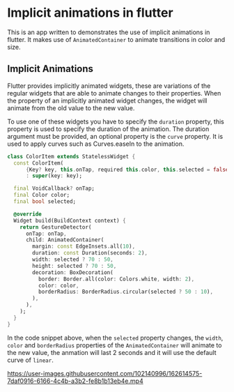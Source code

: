 
# Implicit animations in flutter

This is an app written to demonstrates the use of implicit animations in flutter. It makes use of `AnimatedContainer` to animate transitions in color and size.

## Implicit Animations

Flutter provides implicitly animated widgets, these are variations of the regular widgets that are able to animate changes to their properties. When the property of an implicitly animated widget changes, the widget will animate from the old value to the new value.

To use one of these widgets you have to specify the `duration` property, this property is used to specify the duration of the animation. The duration argument must be provided, an optional property is the `curve` property. It is used to apply curves such as Curves.easeIn to the animation.

```dart
class ColorItem extends StatelessWidget {
  const ColorItem(
      {Key? key, this.onTap, required this.color, this.selected = false})
      : super(key: key);

  final VoidCallback? onTap;
  final Color color;
  final bool selected;

  @override
  Widget build(BuildContext context) {
    return GestureDetector(
      onTap: onTap,
      child: AnimatedContainer(
        margin: const EdgeInsets.all(10),
        duration: const Duration(seconds: 2),
        width: selected ? 70 : 50,
        height: selected ? 70 : 50,
        decoration: BoxDecoration(
          border: Border.all(color: Colors.white, width: 2),
          color: color,
          borderRadius: BorderRadius.circular(selected ? 50 : 10),
        ),
      ),
    );
  }
}
```

In the code snippet above, when the `selected` property changes, the `width`, `color` and `borderRadius` properties of the `AnimatedContainer` will animate to the new value, the anmation will last 2 seconds and it will use the default curve of `linear`.


https://user-images.githubusercontent.com/102140996/162614575-7daf0916-6166-4c4b-a3b2-fe8b1b13eb4e.mp4

